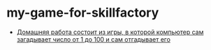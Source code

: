 # my-game-for-skillfactory
* [Домашняя работа состоит из игры, в которой компьютер сам загадывает число от 1 до 100 и сам отгадывает его](https://github.com/danial49/my-game-for-skillfactory/blob/main/my_game.py)